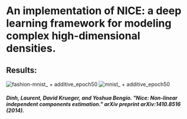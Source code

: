 # An implementation of NICE: a deep learning framework for modeling complex high-dimensional densities.

## Results:
![fashion-mnist_ + additive_epoch50](https://user-images.githubusercontent.com/80195693/203062309-491fd3ce-80ae-4114-9334-d9ee5b923ddc.png)
![mnist_ + additive_epoch50](https://user-images.githubusercontent.com/80195693/203062381-582dee7f-b86e-49cb-9222-c0760ba2a770.png)



#### *Dinh, Laurent, David Krueger, and Yoshua Bengio. "Nice: Non-linear independent components estimation." arXiv preprint arXiv:1410.8516 (2014).*
